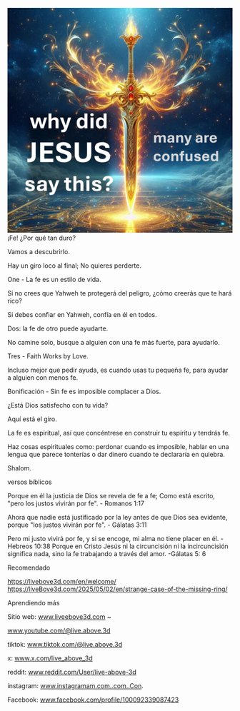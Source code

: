 ![Video cover image](../cover.jpg)
¡Fe! ¿Por qué tan duro?

Vamos a descubrirlo.

Hay un giro loco al final; No quieres perderte.

One - La fe es un estilo de vida.

Si no crees que Yahweh te protegerá del peligro, ¿cómo creerás que te hará rico?

Si debes confiar en Yahweh, confía en él en todos.

Dos: la fe de otro puede ayudarte.

No camine solo, busque a alguien con una fe más fuerte, para ayudarlo.

Tres - Faith Works by Love.

Incluso mejor que pedir ayuda, es cuando usas tu pequeña fe, para ayudar a alguien con menos fe.

Bonificación - Sin fe es imposible complacer a Dios.

¿Está Dios satisfecho con tu vida?

Aquí está el giro.

La fe es espiritual, así que concéntrese en construir tu espíritu y tendrás fe.

Haz cosas espirituales como: perdonar cuando es imposible, hablar en una lengua que parece tonterías o dar dinero cuando te declararía en quiebra.

Shalom.


versos bíblicos

Porque en él la justicia de Dios se revela de fe a fe; Como está escrito, "pero los justos vivirán por fe". - Romanos 1:17

Ahora que nadie está justificado por la ley antes de que Dios sea evidente, porque "los justos vivirán por fe". - Gálatas 3:11

Pero mi justo vivirá por fe, y si se encoge, mi alma no tiene placer en él. - Hebreos 10:38
Porque en Cristo Jesús ni la circuncisión ni la incircuncisión significa nada, sino la fe trabajando a través del amor. -Gálatas 5: 6

Recomendado

https://livebove3d.com/en/welcome/
https://liveBove3d.com/2025/05/02/en/strange-case-of-the-missing-ring/


Aprendiendo más

Sitio web: www.liveebove3d.com ~

www.youtube.com/@live.above.3d

tiktok: www.tiktok.com/@live.above.3d

x: www.x.com/live_above_3d

reddit: www.reddit.com/User/live-above-3d

instagram: www.instagramam.com..com..Con.

Facebook: www.facebook.com/profile/100092339087423